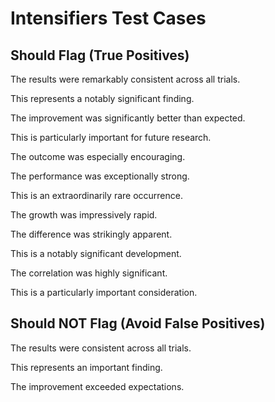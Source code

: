 # Intensifiers Test Cases

## Should Flag (True Positives)

The results were remarkably consistent across all trials.

This represents a notably significant finding.

The improvement was significantly better than expected.

This is particularly important for future research.

The outcome was especially encouraging.

The performance was exceptionally strong.

This is an extraordinarily rare occurrence.

The growth was impressively rapid.

The difference was strikingly apparent.

This is a notably significant development.

The correlation was highly significant.

This is a particularly important consideration.

## Should NOT Flag (Avoid False Positives)

The results were consistent across all trials.

This represents an important finding.

The improvement exceeded expectations.
